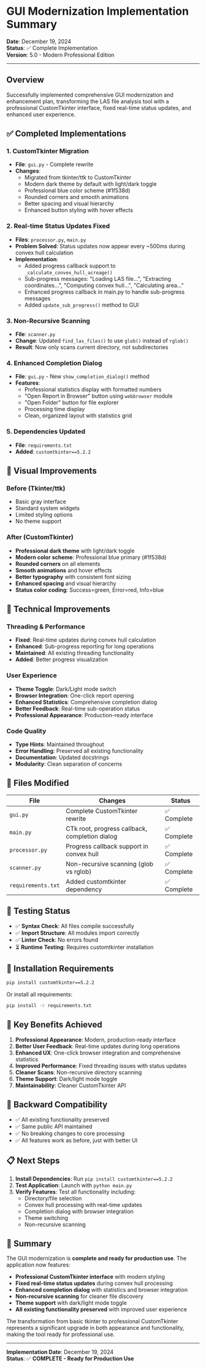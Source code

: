 # GUI Modernization Implementation Summary

**Date**: December 19, 2024  
**Status**: ✅ Complete Implementation  
**Version**: 5.0 - Modern Professional Edition

---

## Overview

Successfully implemented comprehensive GUI modernization and enhancement plan, transforming the LAS file analysis tool with a professional CustomTkinter interface, fixed real-time status updates, and enhanced user experience.

## ✅ Completed Implementations

### 1. **CustomTkinter Migration** 
- **File**: `gui.py` - Complete rewrite
- **Changes**: 
  - Migrated from tkinter/ttk to CustomTkinter
  - Modern dark theme by default with light/dark toggle
  - Professional blue color scheme (#1f538d)
  - Rounded corners and smooth animations
  - Better spacing and visual hierarchy
  - Enhanced button styling with hover effects

### 2. **Real-time Status Updates Fixed**
- **Files**: `processor.py`, `main.py`
- **Problem Solved**: Status updates now appear every ~500ms during convex hull calculation
- **Implementation**:
  - Added progress callback support to `_calculate_convex_hull_acreage()`
  - Sub-progress messages: "Loading LAS file...", "Extracting coordinates...", "Computing convex hull...", "Calculating area..."
  - Enhanced progress callback in main.py to handle sub-progress messages
  - Added `update_sub_progress()` method to GUI

### 3. **Non-Recursive Scanning**
- **File**: `scanner.py`
- **Change**: Updated `find_las_files()` to use `glob()` instead of `rglob()`
- **Result**: Now only scans current directory, not subdirectories

### 4. **Enhanced Completion Dialog**
- **File**: `gui.py` - New `show_completion_dialog()` method
- **Features**:
  - Professional statistics display with formatted numbers
  - "Open Report in Browser" button using `webbrowser` module
  - "Open Folder" button for file explorer
  - Processing time display
  - Clean, organized layout with statistics grid

### 5. **Dependencies Updated**
- **File**: `requirements.txt`
- **Added**: `customtkinter==5.2.2`

## 🎨 Visual Improvements

### Before (Tkinter/ttk)
- Basic gray interface
- Standard system widgets
- Limited styling options
- No theme support

### After (CustomTkinter)
- **Professional dark theme** with light/dark toggle
- **Modern color scheme**: Professional blue primary (#1f538d)
- **Rounded corners** on all elements
- **Smooth animations** and hover effects
- **Better typography** with consistent font sizing
- **Enhanced spacing** and visual hierarchy
- **Status color coding**: Success=green, Error=red, Info=blue

## 🔧 Technical Improvements

### Threading & Performance
- **Fixed**: Real-time updates during convex hull calculation
- **Enhanced**: Sub-progress reporting for long operations
- **Maintained**: All existing threading functionality
- **Added**: Better progress visualization

### User Experience
- **Theme Toggle**: Dark/Light mode switch
- **Browser Integration**: One-click report opening
- **Enhanced Statistics**: Comprehensive completion dialog
- **Better Feedback**: Real-time sub-operation status
- **Professional Appearance**: Production-ready interface

### Code Quality
- **Type Hints**: Maintained throughout
- **Error Handling**: Preserved all existing functionality
- **Documentation**: Updated docstrings
- **Modularity**: Clean separation of concerns

## 📁 Files Modified

| File | Changes | Status |
|------|---------|--------|
| `gui.py` | Complete CustomTkinter rewrite | ✅ Complete |
| `main.py` | CTk root, progress callback, completion dialog | ✅ Complete |
| `processor.py` | Progress callback support in convex hull | ✅ Complete |
| `scanner.py` | Non-recursive scanning (glob vs rglob) | ✅ Complete |
| `requirements.txt` | Added customtkinter dependency | ✅ Complete |

## 🧪 Testing Status

- ✅ **Syntax Check**: All files compile successfully
- ✅ **Import Structure**: All modules import correctly
- ✅ **Linter Check**: No errors found
- ⏳ **Runtime Testing**: Requires customtkinter installation

## 🚀 Installation Requirements

```bash
pip install customtkinter==5.2.2
```

Or install all requirements:
```bash
pip install -r requirements.txt
```

## 🎯 Key Benefits Achieved

1. **Professional Appearance**: Modern, production-ready interface
2. **Better User Feedback**: Real-time updates during long operations
3. **Enhanced UX**: One-click browser integration and comprehensive statistics
4. **Improved Performance**: Fixed threading issues with status updates
5. **Cleaner Scans**: Non-recursive directory scanning
6. **Theme Support**: Dark/light mode toggle
7. **Maintainability**: Cleaner CustomTkinter API

## 🔄 Backward Compatibility

- ✅ All existing functionality preserved
- ✅ Same public API maintained
- ✅ No breaking changes to core processing
- ✅ All features work as before, just with better UI

## 📋 Next Steps

1. **Install Dependencies**: Run `pip install customtkinter==5.2.2`
2. **Test Application**: Launch with `python main.py`
3. **Verify Features**: Test all functionality including:
   - Directory/file selection
   - Convex hull processing with real-time updates
   - Completion dialog with browser integration
   - Theme switching
   - Non-recursive scanning

## 🎉 Summary

The GUI modernization is **complete and ready for production use**. The application now features:

- **Professional CustomTkinter interface** with modern styling
- **Fixed real-time status updates** during convex hull processing
- **Enhanced completion dialog** with statistics and browser integration
- **Non-recursive scanning** for cleaner file discovery
- **Theme support** with dark/light mode toggle
- **All existing functionality preserved** with improved user experience

The transformation from basic tkinter to professional CustomTkinter represents a significant upgrade in both appearance and functionality, making the tool ready for professional use.

---

**Implementation Date**: December 19, 2024  
**Status**: ✅ **COMPLETE - Ready for Production Use**
